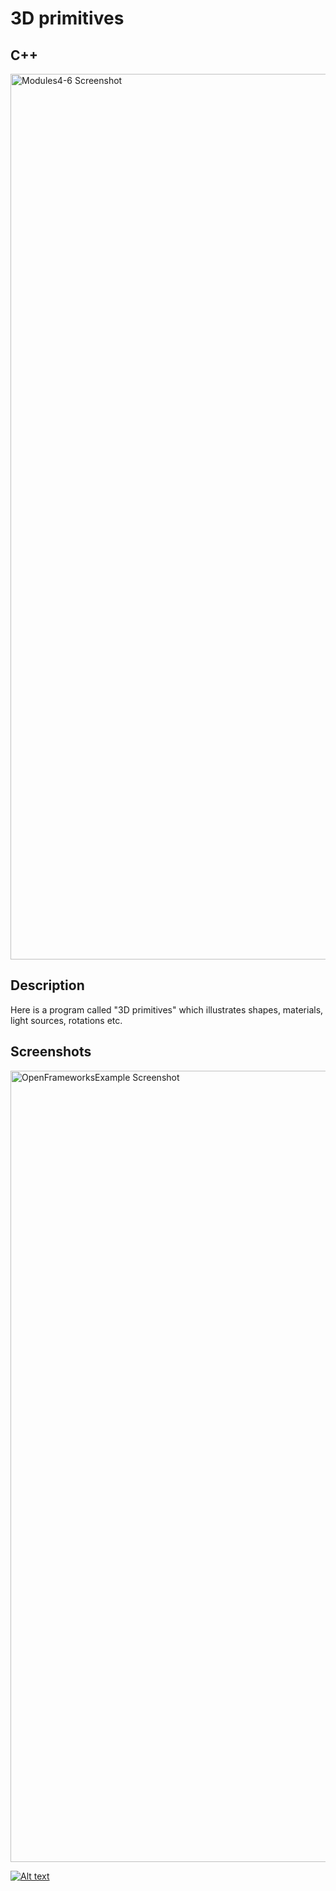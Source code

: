 
# 3D primitives #


## C++ ##

<img width="1417" alt="Modules4-6 Screenshot" src="https://user-images.githubusercontent.com/53446399/73768203-9d444000-4746-11ea-9b00-d0f7fd57b1b1.png">

## Description ##

Here is a program called "3D primitives" which illustrates shapes, materials, light sources, rotations etc. 

## Screenshots ##

<img width="1266" alt="OpenFrameworksExample Screenshot" src="https://user-images.githubusercontent.com/53446399/73768354-d977a080-4746-11ea-8af3-b7f901cbe776.png">


[![Alt text](https://img.youtube.com/vi/gq-CN0aJnmE/0.jpg)](https://www.youtube.com/watch?v=gq-CN0aJnmE)
